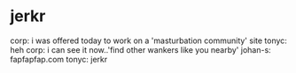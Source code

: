 <!--
id: 1625019
link: http://tumblr.atmos.org/post/1625019/jerkr
slug: jerkr
date: Mon May 07 2007 08:50:57 GMT-0700 (PDT)
publish: 2007-05-07
tags: 
title: jerkr
-->


jerkr
=====

corp: i was offered today to work on a 'masturbation community' site
tonyc: heh corp: i can see it now..'find other wankers like you nearby'
johan-s: fapfapfap.com tonyc: jerkr


